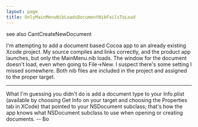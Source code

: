 ```yaml
---
layout: page
title: OnlyMainMenuNibLoadsDocumentNibFailsToLoad
---
```




see also CantCreateNewDocument

I'm attempting to add a document based Cocoa app to an already existing Xcode project. My source compiles and links correctly, and the product app launches, but only the MainMenu.nib loads. The window for the document doesn't load, even when going to File->New. I suspect there's some setting I missed somewhere. Both nib files are included in the project and assigned to the proper target. 

----

What I'm guessing you didn't do is add a document type to your Info.plist (available by choosing Get Info on your target and choosing the Properties tab in XCode) that pointed to your NSDocument subclass; that's how the app knows what NSDocument subclass to use when opening or creating documents.  -- Bo

